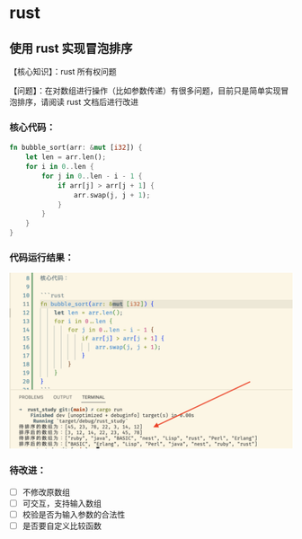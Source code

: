 # rust

## 使用 rust 实现冒泡排序

【核心知识】：rust 所有权问题

【问题】：在对数组进行操作（比如参数传递）有很多问题，目前只是简单实现冒泡排序，请阅读 rust 文档后进行改进

### 核心代码：

```rust
fn bubble_sort(arr: &mut [i32]) {
    let len = arr.len();
    for i in 0..len {
        for j in 0..len - i - 1 {
            if arr[j] > arr[j + 1] {
                arr.swap(j, j + 1);
            }
        }
    }
}
```

### 代码运行结果：

![代码运行结果](result.png)

### 待改进：

- [ ] 不修改原数组
- [ ] 可交互，支持输入数组
- [ ] 校验是否为输入参数的合法性
- [ ] 是否要自定义比较函数
